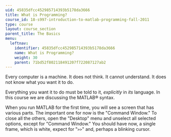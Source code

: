 ```yaml
---
uid: 45835dfcc452985714393b5178da3666
title: What is Programming?
course_id: 18-s997-introduction-to-matlab-programming-fall-2011
type: course
layout: course_section
parent_title: The Basics
menu:
  leftnav:
    identifier: 45835dfcc452985714393b5178da3666
    name: What is Programming?
    weight: 30
    parent: 71bd52f802118491207f722087127ab2
---
```


Every computer is a machine. It does not think. It cannot understand. It does not know what you want it to do.

Everything you want it to do must be told to it, _explicitly_ in _its_ language. In this course we are discussing the MATLAB® syntax.

When you run MATLAB for the first time, you will see a screen that has various parts. The important one for now is the "Command Window." To close all the others, open the "Desktop" menu and unselect all selected options, except for "Command Window." You should have now, a single frame, which is white, expect for "`>>`" and, perhaps a blinking cursor.